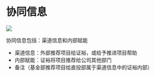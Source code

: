 # 协同信息

![](<../../../.gitbook/assets/image (9).png>)

协同信息包括：渠道信息和内部赋能

* 渠道信息：外部推荐项目给证裕，或给予推进项目帮助
* 内部赋能：证裕将项目推荐给公司其他部门
* 备注（基金部推荐项目给直投部属于渠道信息中的证裕内部）
